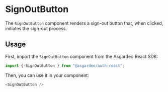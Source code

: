 <!--
 * Copyright (c) 2024, WSO2 LLC. (https://www.wso2.com).
 *
 * WSO2 LLC. licenses this file to you under the Apache License,
 * Version 2.0 (the "License"); you may not use this file except
 * in compliance with the License.
 * You may obtain a copy of the License at
 *
 *     http://www.apache.org/licenses/LICENSE-2.0
 *
 * Unless required by applicable law or agreed to in writing,
 * software distributed under the License is distributed on an
 * "AS IS" BASIS, WITHOUT WARRANTIES OR CONDITIONS OF ANY
 * KIND, either express or implied. See the License for the
 * specific language governing permissions and limitations
 * under the License.
-->

# SignOutButton

The `SignOutButton` component renders a sign-out button that, when clicked, initiates the sign-out process.

## Usage

First, import the `SignOutButton` component from the Asgardeo React SDK:

```ts
import { SignOutButton } from "@asgardeo/auth-react";
```

Then, you can use it in your component:

```ts
<SignOutButton />
```
